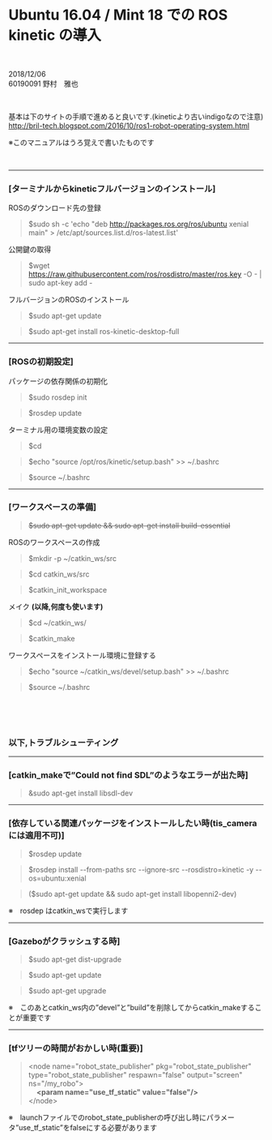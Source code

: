 # Ubuntu 16.04 / Mint 18 での ROS kinetic の導入  

<br />

2018/12/06  
60190091 野村　雅也  

<br />

基本は下のサイトの手順で進めると良いです.(kineticより古いindigoなので注意)  
http://bril-tech.blogspot.com/2016/10/ros1-robot-operating-system.html  

※このマニュアルはうろ覚えで書いたものです

<br />

---

### [ターミナルからkineticフルバージョンのインストール]

ROSのダウンロード先の登録
> $sudo sh -c 'echo "deb http://packages.ros.org/ros/ubuntu xenial main" > /etc/apt/sources.list.d/ros-latest.list' 

公開鍵の取得
> $wget https://raw.githubusercontent.com/ros/rosdistro/master/ros.key -O - | sudo apt-key add - 

フルバージョンのROSのインストール
> $sudo apt-get update 

> $sudo apt-get install ros-kinetic-desktop-full  

---

### [ROSの初期設定]

パッケージの依存関係の初期化
> $sudo rosdep init

> $rosdep update

ターミナル用の環境変数の設定
> $cd

> $echo "source /opt/ros/kinetic/setup.bash" >> ~/.bashrc  

> $source ~/.bashrc

---

### [ワークスペースの準備]

> ~~$sudo apt-get update && sudo apt-get install build-essential~~

ROSのワークスペースの作成
> $mkdir -p ~/catkin_ws/src

> $cd catkin_ws/src

> $catkin_init_workspace  

メイク **(以降,何度も使います)**
> $cd ~/catkin_ws/

> $catkin_make

ワークスペースをインストール環境に登録する
> $echo "source ~/catkin_ws/devel/setup.bash" >> ~/.bashrc

> $source ~/.bashrc

<br />
<br />
<br />

  
### 以下,トラブルシューティング  

---  

### [catkin_makeで”Could not find SDL”のようなエラーが出た時]

> &sudo apt-get install libsdl-dev

---

### [依存している関連パッケージをインストールしたい時(tis_cameraには適用不可)]

> $rosdep update

> $rosdep install --from-paths src --ignore-src --rosdistro=kinetic -y --os=ubuntu:xenial

> ($sudo apt-get update && sudo apt-get install libopenni2-dev)

※　rosdep はcatkin_wsで実行します

---

### [Gazeboがクラッシュする時]

> $sudo apt-get dist-upgrade

> $sudo apt-get update

> $sudo apt-get upgrade

※　このあとcatkin_ws内の”devel”と”build”を削除してからcatkin_makeすることが重要です

---

### [tfツリーの時間がおかしい時(重要)]

> &lt;node name="robot_state_publisher" pkg="robot_state_publisher" type="robot_state_publisher" respawn="false" output="screen" ns="/my_robo"&gt;  
> &nbsp;&nbsp;&nbsp;&nbsp;**&lt;param name="use_tf_static" value="false"/&gt;**  
> &lt;/node&gt;

※　launchファイルでのrobot_state_publisherの呼び出し時にパラメータ”use_tf_static”をfalseにする必要があります
